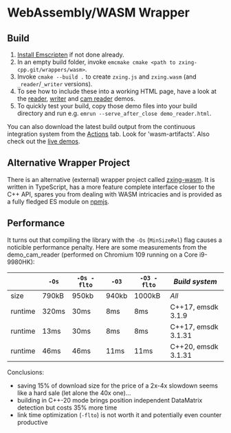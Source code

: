 # WebAssembly/WASM Wrapper

## Build

1. [Install Emscripten](https://kripken.github.io/emscripten-site/docs/getting_started/) if not done already.
2. In an empty build folder, invoke `emcmake cmake <path to zxing-cpp.git/wrappers/wasm>`.
3. Invoke `cmake --build .` to create `zxing.js` and `zxing.wasm` (and `_reader`/`_writer` versions).
4. To see how to include these into a working HTML page, have a look at the [reader](demo_reader.html), [writer](demo_writer.html) and [cam reader](demo_cam_reader.html) demos.
5. To quickly test your build, copy those demo files into your build directory and run e.g. `emrun --serve_after_close demo_reader.html`.

You can also download the latest build output from the continuous integration system from the [Actions](https://github.com/zxing-cpp/zxing-cpp/actions) tab. Look for 'wasm-artifacts'. Also check out the [live demos](https://github.com/zxing-cpp/zxing-cpp#web-demos).

## Alternative Wrapper Project

There is an alternative (external) wrapper project called [zxing-wasm](https://github.com/Sec-ant/zxing-wasm). It is written in TypeScript, has a more feature complete interface closer to the C++ API, spares you from dealing with WASM intricacies and is provided as a fully fledged ES module on [npmjs](https://www.npmjs.com/package/zxing-wasm).

## Performance

It turns out that compiling the library with the `-Os` (`MinSizeRel`) flag causes a noticible performance penalty. Here are some measurements from the demo_cam_reader (performed on Chromium 109 running on a Core i9-9980HK):

|         | `-Os` | `-Os -flto` | `-O3`  | `-O3 -flto` | _Build system_ |
|---------|-------|-------------|--------|-------------|-|
| size    | 790kB | 950kb       | 940kb  | 1000kB      | _All_               |
| runtime | 320ms | 30ms        | 8ms    | 8ms         | C++17, emsdk 3.1.9  |
| runtime | 13ms  | 30ms        | 8ms    | 8ms         | C++17, emsdk 3.1.31 |
| runtime | 46ms  | 46ms        | 11ms   | 11ms        | C++20, emsdk 3.1.31 |

Conclusions:
 * saving 15% of download size for the price of a 2x-4x slowdown seems like a hard sale (let alone the 40x one)...
 * building in C++-20 mode brings position independent DataMatrix detection but costs 35% more time
 * link time optimization (`-flto`) is not worth it and potentially even counter productive
 

